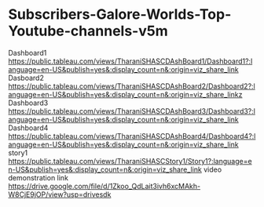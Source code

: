 # Subscribers-Galore-Worlds-Top-Youtube-channels-v5m

Dashboard1 https://public.tableau.com/views/TharaniSHASCDAshBoard1/Dashboard1?:language=en-US&publish=yes&:display_count=n&:origin=viz_share_link
Dasboard2 https://public.tableau.com/views/TharaniSHASCDAshBoard2/Dashboard2?:language=en-US&publish=yes&:display_count=n&:origin=viz_share_linkz
Dashboard3 https://public.tableau.com/views/TharaniSHASCDAshBoard3/Dashboard3?:language=en-US&publish=yes&:display_count=n&:origin=viz_share_link
Dashboard4 https://public.tableau.com/views/TharaniSHASCDAshBoard4/Dashboard4?:language=en-US&publish=yes&:display_count=n&:origin=viz_share_link
story1 https://public.tableau.com/views/TharaniSHASCStory1/Story1?:language=en-US&publish=yes&:display_count=n&:origin=viz_share_link
video demonstration link https://drive.google.com/file/d/1Zkoo_QdLait3ivh6xcMAkh-W8CjE9jOP/view?usp=drivesdk
